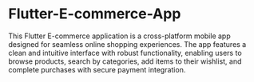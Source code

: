 # Flutter-E-commerce-App
This Flutter E-commerce application is a cross-platform mobile app designed for seamless online shopping experiences. The app features a clean and intuitive interface with robust functionality, enabling users to browse products, search by categories, add items to their wishlist, and complete purchases with secure payment integration.
